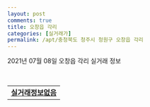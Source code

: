 ```yaml
---
layout: post
comments: true
title: 오창읍 각리
categories: [실거래가]
permalink: /apt/충청북도 청주시 청원구 오창읍 각리
---
```


2021년 07월 08일 오창읍 각리 실거래 정보

<script type="text/javascript">
  google.charts.load('current', {'packages':['corechart']});
  google.charts.setOnLoadCallback(drawChart);

  function drawChart() {
    var data = google.visualization.arrayToDataTable([['거래일', '매매', '전월세', '전매'], ['20-07', 22, 58, 0], ['20-08', 36, 68, 0], ['20-09', 36, 56, 0], ['20-10', 53, 48, 0], ['20-11', 104, 55, 0], ['20-12', 129, 53, 0], ['21-01', 169, 71, 0], ['21-02', 136, 88, 0], ['21-03', 70, 76, 0], ['21-04', 41, 52, 0], ['21-05', 56, 30, 0], ['21-06', 25, 24, 0], ['21-07', 0, 3, 0]]);

    var options = {
      title: '최근 1년간 유형별 거래량 추이',
      legend: { position: 'bottom' }
    };

    var chart = new google.visualization.LineChart(document.getElementById('columnchart_material'));
    chart.draw(data, (options));년간 
  }
</script>

<div id="columnchart_material" style="width: 95%; margin-left: -35px; display: block"></div>
<br>
<table>
  <tr>
    <td colspan="4" style="font-weight: bold;"><a href="https://search.naver.com/search.naver?query=오창읍 각리 실거래정보없음">실거래정보없음</a></td>
  </tr>
    
</table>
    